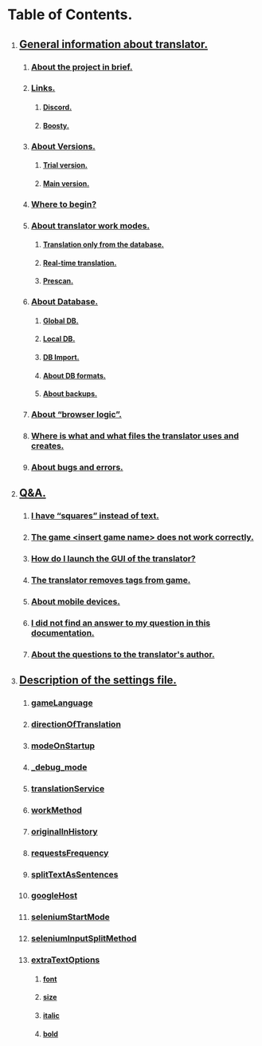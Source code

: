 
# Table of Contents.


1. ## [General information about translator.](../FAQ/EN.md#general-information)

    1. ### [About the project in brief.](../FAQ/EN.md#what-kind-of-project-is-this)

    1. ### [Links.](../FAQ/EN.md#links)
        1. #### [Discord.](../FAQ/EN.md#discord-community)
        1. #### [Boosty.](../FAQ/EN.md#boosty)

    1. ### [About Versions.](../FAQ/EN.md#about-versions)
        1. #### [Trial version.](../FAQ/EN.md#trial-version)
        1. #### [Main version.](../FAQ/EN.md#main-version)

    1. ### [Where to begin?](../FAQ/EN.md#where-to-begin)

    1. ### [About translator work modes.](../FAQ/EN.md#about-translator-work-modes)
        1. #### [Translation only from the database.](../FAQ/EN.md#translation-only-from-the-database)
        1. #### [Real-time translation.](../FAQ/EN.md#real-time-translation)
        1. #### [Prescan.](../FAQ/EN.md#prescan)

    1. ### [About Database.](../FAQ/EN.md#about-database)
        1. #### [Global DB.](../FAQ/EN.md#global-database)
        1. #### [Local DB.](../FAQ/EN.md#local-database)
        1. #### [DB Import.](../FAQ/EN.md#database-import)
        1. #### [About DB formats.](../FAQ/EN.md#about-database-formats)
        1. #### [About backups.](../FAQ/EN.md#about-backups)


    1. ### [About “browser logic”.](../FAQ/EN.md#about-browser-logic)

    1. ### [Where is what and what files the translator uses and creates.](../FAQ/EN.md#where-is-what-and-what-files-the-translator-uses-and-creates)

    1. ### [About bugs and errors.](../FAQ/EN.md#about-bugs-and-errors)

1. ## [Q&A.](../FAQ/EN.md#qa)

    1. ### [I have “squares” instead of text.](../FAQ/EN.md#i-have-squares-instead-of-text)
    1. ### [The game \<insert game name\> does not work correctly.](../FAQ/EN.md#the-game-insert-game-name-does-not-translatedoes-not-startdoes-not-work-correctly)
    1. ### [How do I launch the GUI of the translator?](../FAQ/EN.md#how-do-i-launch-the-gui-of-the-translator)
    1. ### [The translator removes tags from game.](../FAQ/EN.md#the-translator-removes-tags-from-the-original-game-italics-bold-text-color-etc)
    1. ### [About mobile devices.](../FAQ/EN.md#how-do-i-run-the-translator-on-android)
    1. ### [I did not find an answer to my question in this documentation.](../FAQ/EN.md#i-did-not-find-an-answer-to-my-question-in-this-documentation)
    1. ### [About the questions to the translator's author.](../FAQ/EN.md#i-still-dont-understand-something-in-this-documentation-can-i-write-to-you-in-a-private-message-on-a-social-network-by-e-mail-or-anywhere-else)


1. ## [Description of the settings file.](../settingDescription/EN.md#description-of-the-parameters-and-settings-file)

    1. ### [gameLanguage](../settingDescription/EN.md#gamelanguage-)

    1. ### [directionOfTranslation](../settingDescription/EN.md#directionoftranslation-)

    1. ### [modeOnStartup](../settingDescription/EN.md#modeonstartup-)

    1. ### [_debug_mode](../settingDescription/EN.md#_debug_mode-)

    1. ### [translationService](../settingDescription/EN.md#translationservice-)

    1. ### [workMethod](../settingDescription/EN.md#workmethod-)

    1. ### [originalInHistory](../settingDescription/EN.md#originalinhistory-)

    1. ### [requestsFrequency](../settingDescription/EN.md#requestsfrequency-)

    1. ### [splitTextAsSentences](../settingDescription/EN.md#splittextassentences-)

    1. ### [googleHost](../settingDescription/EN.md#googlehost-)

    1. ### [seleniumStartMode](../settingDescription/EN.md#seleniumstartmode-)

    1. ### [seleniumInputSplitMethod](../settingDescription/EN.md#seleniuminputsplitmethod-)

    1. ### [extraTextOptions](../settingDescription/EN.md#extratextoptions)

        1. #### [font](../settingDescription/EN.md#font-)
        1. #### [size](../settingDescription/EN.md#size-)
        1. #### [italic](../settingDescription/EN.md#italic-)
        1. #### [bold](../settingDescription/EN.md#bold-)
